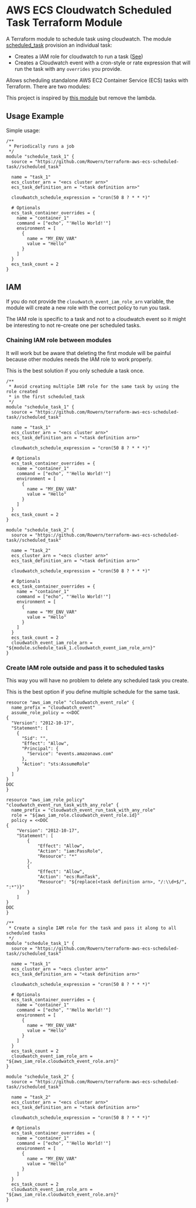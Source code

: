 # AWS ECS Cloudwatch Scheduled Task Terraform Module

A Terraform module to schedule task using cloudwatch.
The module [scheduled_task](./scheduled_task/main.tf) provision an individual
task:
  * Creates a IAM role for cloudwatch to run a task
    ([See](https://docs.aws.amazon.com/AmazonECS/latest/developerguide/CWE_IAM_role.html))
  * Creates a Cloudwatch event with a cron-style or rate expression that will
    run the task with any `overrides` you provide.

Allows scheduling standalone AWS EC2 Container Service (ECS) tasks with
Terraform. There are two modules:

This project is inspired by
[this module](https://github.com/jbrook/ecs-task-scheduler-tf) but remove the
lambda.

## Usage Example

Simple usage:
```
/**
 * Periodically runs a job
 */
module "schedule_task_1" {
  source = "https://github.com/Rowern/terraform-aws-ecs-scheduled-task//scheduled_task"

  name = "task_1"
  ecs_cluster_arn = "<ecs cluster arn>"
  ecs_task_definition_arn = "<task definition arn>"

  cloudwatch_schedule_expression = "cron(50 8 ? * * *)"

  # Optionals
  ecs_task_container_overrides = {
    name = "container_1"
    command = ["echo", "'Hello World!'"]
    environment = [
      {
        name = "MY_ENV_VAR"
        value = "Hello"
      }
    ]
  }
  ecs_task_count = 2
}
```

## IAM

If you do not provide the `cloudwatch_event_iam_role_arn` variable, the module
will create a new role with the correct policy to run you task.

The IAM role is specific to a task and not to a cloudwatch event so it might be
interesting to not re-create one per scheduled tasks.

### Chaining IAM role between modules

It will work but be aware that deleting the first module will be painful
because other modules needs the IAM role to work properly.

This is the best solution if you only schedule a task once.

```
/**
 * Avoid creating multiple IAM role for the same task by using the role created
 * in the first scheduled_task
 */
module "schedule_task_1" {
  source = "https://github.com/Rowern/terraform-aws-ecs-scheduled-task//scheduled_task"

  name = "task_1"
  ecs_cluster_arn = "<ecs cluster arn>"
  ecs_task_definition_arn = "<task definition arn>"

  cloudwatch_schedule_expression = "cron(50 8 ? * * *)"

  # Optionals
  ecs_task_container_overrides = {
    name = "container_1"
    command = ["echo", "'Hello World!'"]
    environment = [
      {
        name = "MY_ENV_VAR"
        value = "Hello"
      }
    ]
  }
  ecs_task_count = 2
}

module "schedule_task_2" {
  source = "https://github.com/Rowern/terraform-aws-ecs-scheduled-task//scheduled_task"

  name = "task_2"
  ecs_cluster_arn = "<ecs cluster arn>"
  ecs_task_definition_arn = "<task definition arn>"

  cloudwatch_schedule_expression = "cron(50 8 ? * * *)"

  # Optionals
  ecs_task_container_overrides = {
    name = "container_1"
    command = ["echo", "'Hello World!'"]
    environment = [
      {
        name = "MY_ENV_VAR"
        value = "Hello"
      }
    ]
  }
  ecs_task_count = 2
  cloudwatch_event_iam_role_arn = "${module.schedule_task_1.cloudwatch_event_iam_role_arn}"
}
```

### Create IAM role outside and pass it to scheduled tasks

This way you will have no problem to delete any scheduled task you create.

This is the best option if you define multiple schedule for the same task.

```
resource "aws_iam_role" "cloudwatch_event_role" {
  name_prefix = "cloudwatch_event"
  assume_role_policy = <<DOC
{
  "Version": "2012-10-17",
  "Statement": [
    {
      "Sid": "",
      "Effect": "Allow",
      "Principal": {
        "Service": "events.amazonaws.com"
      },
      "Action": "sts:AssumeRole"
    }
  ]
}
DOC
}

resource "aws_iam_role_policy" "cloudwatch_event_run_task_with_any_role" {
  name_prefix = "cloudwatch_event_run_task_with_any_role"
  role = "${aws_iam_role.cloudwatch_event_role.id}"
  policy = <<DOC
{
    "Version": "2012-10-17",
    "Statement": [
        {
            "Effect": "Allow",
            "Action": "iam:PassRole",
            "Resource": "*"
        },
        {
            "Effect": "Allow",
            "Action": "ecs:RunTask",
            "Resource": "${replace(<task definition arn>, "/:\\d+$/", ":*")}"
        }
    ]
}
DOC
}

/**
 * Create a single IAM role for the task and pass it along to all scheduled tasks
 */
module "schedule_task_1" {
  source = "https://github.com/Rowern/terraform-aws-ecs-scheduled-task//scheduled_task"

  name = "task_1"
  ecs_cluster_arn = "<ecs cluster arn>"
  ecs_task_definition_arn = "<task definition arn>"

  cloudwatch_schedule_expression = "cron(50 8 ? * * *)"

  # Optionals
  ecs_task_container_overrides = {
    name = "container_1"
    command = ["echo", "'Hello World!'"]
    environment = [
      {
        name = "MY_ENV_VAR"
        value = "Hello"
      }
    ]
  }
  ecs_task_count = 2
  cloudwatch_event_iam_role_arn = "${aws_iam_role.cloudwatch_event_role.arn}"
}

module "schedule_task_2" {
  source = "https://github.com/Rowern/terraform-aws-ecs-scheduled-task//scheduled_task"

  name = "task_2"
  ecs_cluster_arn = "<ecs cluster arn>"
  ecs_task_definition_arn = "<task definition arn>"

  cloudwatch_schedule_expression = "cron(50 8 ? * * *)"

  # Optionals
  ecs_task_container_overrides = {
    name = "container_1"
    command = ["echo", "'Hello World!'"]
    environment = [
      {
        name = "MY_ENV_VAR"
        value = "Hello"
      }
    ]
  }
  ecs_task_count = 2
  cloudwatch_event_iam_role_arn = "${aws_iam_role.cloudwatch_event_role.arn}"
}
```
